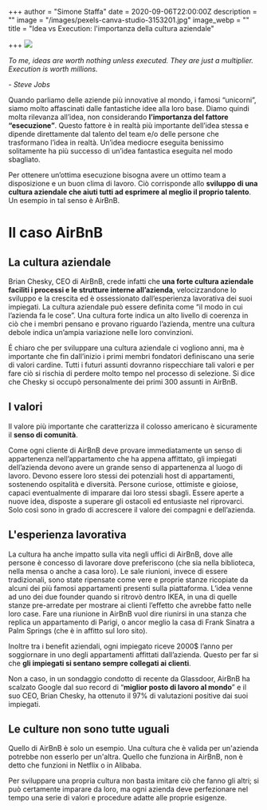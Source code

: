 +++
author = "Simone Staffa"
date = 2020-09-06T22:00:00Z
description = ""
image = "/images/pexels-canva-studio-3153201.jpg"
image_webp = ""
title = "Idea vs Execution: l'importanza della cultura aziendale"

+++
![](/images/pexels-canva-studio-3153201.jpg)

_To me, ideas are worth nothing unless executed. They are just a multiplier. Execution is worth millions._

_- Steve Jobs_

Quando parliamo delle aziende più innovative al mondo, i famosi “unicorni”, siamo molto affascinati dalle fantastiche idee alla loro base. Diamo quindi molta rilevanza all’idea, non considerando **l’importanza del fattore “esecuzione”**. Questo fattore è in realtà più importante dell’idea stessa e dipende direttamente dal talento del team e/o delle persone che trasformano l’idea in realtà. Un’idea mediocre eseguita benissimo solitamente ha più successo di un’idea fantastica eseguita nel modo sbagliato.

Per ottenere un’ottima esecuzione bisogna avere un ottimo team a disposizione e un buon clima di lavoro. Ciò corrisponde allo **sviluppo di una cultura aziendale che aiuti tutti ad esprimere al meglio il proprio talento**. Un esempio in tal senso è AirBnB.

# Il caso AirBnB

## La cultura aziendale

Brian Chesky, CEO di AirBnB, crede infatti che **una forte cultura aziendale faciliti i processi e le strutture interne all’azienda**, velocizzandone lo sviluppo e la crescita ed è ossessionato dall’esperienza lavorativa dei suoi impiegati. La cultura aziendale può essere definita come “il modo in cui l’azienda fa le cose”. Una cultura forte indica un alto livello di coerenza in ciò che i membri pensano e provano riguardo l’azienda, mentre una cultura debole indica un’ampia variazione nelle loro convinzioni.

É chiaro che per sviluppare una cultura aziendale ci vogliono anni, ma è importante che fin dall’inizio i primi membri fondatori definiscano una serie di valori cardine. Tutti i futuri assunti dovranno rispecchiare tali valori e per fare ciò si rischia di perdere molto tempo nel processo di selezione. Si dice che Chesky si occupò personalmente dei primi 300 assunti in AirBnB.

## I valori

Il valore più importante che caratterizza il colosso americano è sicuramente il **senso di comunità**.

Come ogni cliente di AirBnB deve provare immediatamente un senso di appartenenza nell’appartamento che ha appena affittato, gli impiegati dell’azienda devono avere un grande senso di appartenenza al luogo di lavoro. Devono essere loro stessi dei potenziali host di appartamenti, sostenendo ospitalità e diversità. Persone curiose, ottimiste e gioiose, capaci eventualmente di imparare dai loro stessi sbagli. Essere aperte a nuove idea, disposte a superare gli ostacoli ed entusiaste nel riprovarci. Solo così sono in grado di accrescere il valore dei compagni e dell’azienda.

## L'esperienza lavorativa

La cultura ha anche impatto sulla vita negli uffici di AirBnB, dove alle persone è concesso di lavorare dove preferiscono (che sia nella biblioteca, nella mensa o anche a casa loro). Le sale riunioni, invece di essere tradizionali, sono state ripensate come vere e proprie stanze ricopiate da alcuni dei più famosi appartamenti presenti sulla piattaforma. L’idea venne ad uno dei due founder quando si ritrovò dentro IKEA, in una di quelle stanze pre-arredate per mostrare ai clienti l’effetto che avrebbe fatto nelle loro case. Fare una riunione in AirBnB vuol dire riunirsi in una stanza che replica un appartamento di Parigi, o ancor meglio la casa di Frank Sinatra a Palm Springs (che è in affitto sul loro sito).

Inoltre tra i benefit aziendali, ogni impiegato riceve 2000$ l’anno per soggiornare in uno degli appartamenti affittati dall’azienda. Questo per far si che **gli impiegati si sentano sempre collegati ai clienti**.

Non a caso, in un sondaggio condotto di recente da Glassdoor, AirBnB ha scalzato Google dal suo record di “**miglior posto di lavoro al mondo**” e il suo CEO, Brian Chesky, ha ottenuto il 97% di valutazioni positive dai suoi impiegati.

## Le culture non sono tutte uguali

Quello di AirBnB è solo un esempio. Una cultura che è valida per un'azienda potrebbe non esserlo per un'altra. Quello che funziona in AirBnB, non è detto che funzioni in Netflix o in Alibaba.   
  
Per sviluppare una propria cultura non basta imitare ciò che fanno gli altri; si può certamente imparare da loro, ma ogni azienda deve perfezionare nel tempo una serie di valori e procedure adatte alle proprie esigenze.